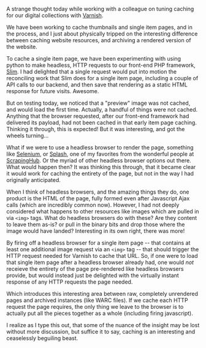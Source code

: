 A strange thought today while working with a colleague on tuning caching for our digital collections with [Varnish](https://varnish-cache.org/).

We have been working to cache thumbnails and single item pages, and in the process, and I just about physically tripped on the interesting difference between caching website resources, and archiving a rendered version of the website.

To cache a single item page, we have been experimenting with using python to make headless, HTTP requests to our front-end PHP framework, [Slim](https://www.slimframework.com/).  I had delighted that a single request would put into motion the reconciling work that Slim does for a single item page, including a couple of API calls to our backend, and then save that rendering as a static HTML response for future visits.  Awesome.  

But on testing today, we noticed that a "preview" image was not cached, and would load the first time.  Actually, a handful of things were not cached.  Anything that the browser requested, after our front-end framework had delivered its payload, had not been cached in that early item page caching.  Thinking it through, this is expected!  But it was interesting, and got the wheels turning...

What if we were to use a headless browser to render the page, something like [Selenium](http://selenium-python.readthedocs.io/), or [Splash](https://github.com/scrapinghub/splash), one of my favorites from the wonderful people at [ScrapingHub](https://scrapinghub.com/).  Or the myriad of other headless browser options out there.  What would happen then?  It was thinking this through, that it became clear it would work for caching the entirety of the page, but not in the way I had originally anticipated.

When I think of headless browsers, and the amazing things they do, one product is the HTML of the page, fully formed even after Javascript Ajax calls (which are incredibly common now).  However, I had not deeply considered what happens to other resources like images which are pulled in via `<img>` tags.  What do headless browsers do with these?  Are they content to leave them as-is?  or pull in the binary bits and drop those where the image would have landed?  Interesting in its own right, there was more!

By firing off a headless browser for a single item page -- that contains at least one additional image request via an `<img>` tag -- that should trigger the HTTP request needed for Varnish to cache that URL.  So, if one were to load that single item page after a headless browser already had, one would *not* receieve the entirety of the page pre-rendered like headless browsers provide, but would instead just be delighted with the virtually instant response of any HTTP requests the page needed.  

Which introduces this interesting area between raw, completely unrendered pages and archived instances (like WARC files).  If we cache each HTTP request the page requires, the only thing we leave to the browser is to actually put all the pieces together as a whole (including firing javascript).  

I realize as I type this out, that some of the nuance of the insight may be lost without more discussion, but suffice it to say, caching is an interesting and ceaselessly beguiling beast.
